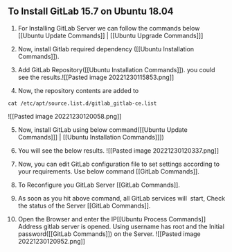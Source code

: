 ## To Install GitLab 15.7 on Ubuntu 18.04

1. For Installing GitLab Server we can follow the commands below
	[[Ubuntu Update Commands]]  | [[Ubuntu Upgrade Commands]]]

2. Now, install Gitlab required dependency ([[Ubuntu Installation Commands]]).

3. Add GitLab Repository([[Ubuntu Installation Commands]]). you could see the results.![[Pasted image 20221230115853.png]]
   
4. Now, the repository contents are added to
```shell
cat /etc/apt/source.list.d/gitlab_gitlab-ce.list	
```
![[Pasted image 20221230120058.png]]

5. Now, install GitLab using below command([[Ubuntu Update Commands]]] | [[Ubuntu Installation Commands]]])

6. You will see the below results.
	![[Pasted image 20221230120337.png]]
7. Now, you can edit GitLab configuration file to set settings according to your requirements. Use below command [[GitLab Commands]].

8. To Reconfigure you GitLab Server [[GitLab Commands]].

9. As soon as you hit above command, all GitLab services will  start, Check the status of the Server [[GitLab Commands]].
10.  Open the Browser and enter the IP[[Ubuntu Process Commands]] Address gitlab server is opened. Using username has root and the Initial password([[GitLab Commands]]) on the Server.
![[Pasted image 20221230120952.png]]
